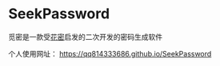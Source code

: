 # SeekPassword

觅密是一款受[花密](https://flowerpassword.com/)启发的二次开发的密码生成软件

个人使用网址：
https://qq814333686.github.io/SeekPassword